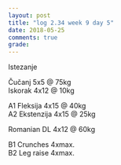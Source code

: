 ```yaml
---
layout: post
title: "log 2.34 week 9 day 5"
date: 2018-05-25
comments: true
grade:
---
```


Istezanje

Čučanj 5x5 @ 75kg     
Iskorak 4x12 @ 10kg  

A1 Fleksija 4x15 @ 40kg  
A2 Ekstenzija 4x15 @ 25kg   

Romanian DL 4x12 @ 60kg      

B1 Crunches 4xmax.   
B2 Leg raise 4xmax.   
